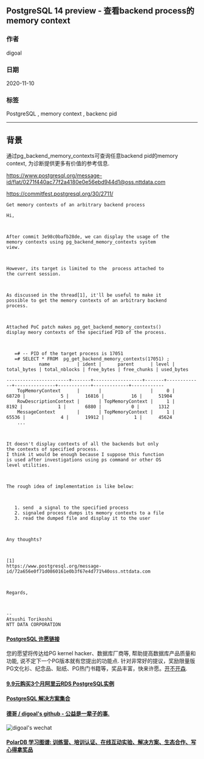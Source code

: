 ## PostgreSQL 14 preview - 查看backend process的memory context    
    
### 作者    
digoal    
    
### 日期    
2020-11-10    
    
### 标签    
PostgreSQL , memory context , backenc pid     
    
----    
    
## 背景    
通过pg_backend_memory_contexts可查询任意backend pid的memory context, 为诊断提供更多有价值的参考信息.     
    
https://www.postgresql.org/message-id/flat/0271f440ac77f2a4180e0e56ebd944d1@oss.nttdata.com    
    
https://commitfest.postgresql.org/30/2711/    
    
```    
Get memory contexts of an arbitrary backend process     
    
Hi,    
    
    
    
After commit 3e98c0bafb28de, we can display the usage of the    
memory contexts using pg_backend_memory_contexts system    
view.    
    
    
    
However, its target is limited to the  process attached to    
the current session.    
    
    
    
As discussed in the thread[1], it'll be useful to make it    
possible to get the memory contexts of an arbitrary backend    
process.    
    
    
    
Attached PoC patch makes pg_get_backend_memory_contexts()    
display meory contexts of the specified PID of the process.    
    
    
    
   =# -- PID of the target process is 17051    
   =# SELECT * FROM  pg_get_backend_memory_contexts(17051) ;    
            name          | ident |      parent      | level |     
total_bytes | total_nblocks | free_bytes | free_chunks | used_bytes    
       
-----------------------+-------+------------------+-------+-------------+---------------+------------+-------------+------------    
    TopMemoryContext      |       |                  |     0 |           
68720 |             5 |      16816 |          16 |      51904    
    RowDescriptionContext |       | TopMemoryContext |     1 |            
8192 |             1 |       6880 |           0 |       1312    
    MessageContext        |       | TopMemoryContext |     1 |           
65536 |             4 |      19912 |           1 |      45624    
    ...    
    
    
    
It doesn't display contexts of all the backends but only    
the contexts of specified process.    
I think it would be enough because I suppose this function    
is used after investigations using ps command or other OS    
level utilities.    
    
    
    
The rough idea of implementation is like below:    
    
    
    
   1. send  a signal to the specified process    
   2. signaled process dumps its memory contexts to a file    
   3. read the dumped file and display it to the user    
    
    
    
Any thoughts?    
    
    
    
[1]     
https://www.postgresql.org/message-id/72a656e0f71d0860161e0b3f67e4d771%40oss.nttdata.com    
    
    
    
Regards,    
    
    
    
--    
Atsushi Torikoshi    
NTT DATA CORPORATION    
```    
    
  
#### [PostgreSQL 许愿链接](https://github.com/digoal/blog/issues/76 "269ac3d1c492e938c0191101c7238216")
您的愿望将传达给PG kernel hacker、数据库厂商等, 帮助提高数据库产品质量和功能, 说不定下一个PG版本就有您提出的功能点. 针对非常好的提议，奖励限量版PG文化衫、纪念品、贴纸、PG热门书籍等，奖品丰富，快来许愿。[开不开森](https://github.com/digoal/blog/issues/76 "269ac3d1c492e938c0191101c7238216").  
  
  
#### [9.9元购买3个月阿里云RDS PostgreSQL实例](https://www.aliyun.com/database/postgresqlactivity "57258f76c37864c6e6d23383d05714ea")
  
  
#### [PostgreSQL 解决方案集合](https://yq.aliyun.com/topic/118 "40cff096e9ed7122c512b35d8561d9c8")
  
  
#### [德哥 / digoal's github - 公益是一辈子的事.](https://github.com/digoal/blog/blob/master/README.md "22709685feb7cab07d30f30387f0a9ae")
  
  
![digoal's wechat](../pic/digoal_weixin.jpg "f7ad92eeba24523fd47a6e1a0e691b59")
  
  
#### [PolarDB 学习图谱: 训练营、培训认证、在线互动实验、解决方案、生态合作、写心得拿奖品](https://www.aliyun.com/database/openpolardb/activity "8642f60e04ed0c814bf9cb9677976bd4")
  
